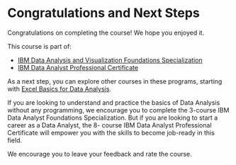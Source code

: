 # Congratulations and Next Steps

Congratulations on completing the course! We hope you enjoyed it.

This course is part of:

- [IBM Data Analysis and Visualization Foundations Specialization](https://www.coursera.org/specializations/data-analysis-visualization-foundations)
- [IBM Data Analyst Professional Certificate](https://www.coursera.org/professional-certificates/ibm-data-analyst)

As a next step, you can explore other courses in these programs, starting with [Excel Basics for Data Analysis](https://www.coursera.org/learn/excel-basics-data-analysis-ibm).

If you are looking to understand and practice the basics of Data Analysis without any programming, we encourage you to complete the 3-course IBM Data Analyst Foundations Specialization. But if you are looking to start a career as a Data Analyst, the 8- course IBM Data Analyst Professional Certificate will empower you with the skills to become job-ready in this field.

We encourage you to leave your feedback and rate the course.